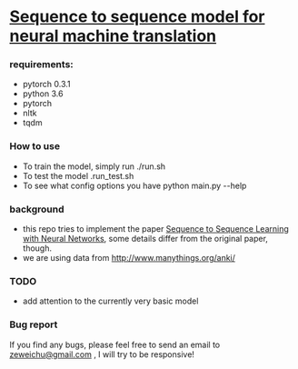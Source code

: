 # [Sequence to sequence model for neural machine translation](https://github.com/ZeweiChu/nmt-seq2seq)

### requirements: 
- pytorch 0.3.1
- python 3.6
- pytorch 
- nltk
- tqdm

### How to use
- To train the model, simply run
	./run.sh
- To test the model
	.run_test.sh
- To see what config options you have
	python main.py --help


### background 
- this repo tries to implement the paper [Sequence to Sequence Learning with Neural Networks](https://arxiv.org/abs/1409.3215), some details differ from the original paper, though. 
- we are using data from http://www.manythings.org/anki/

### TODO
- add attention to the currently very basic model


### Bug report
If you find any bugs, please feel free to send an email to zeweichu@gmail.com , I will try to be responsive!
